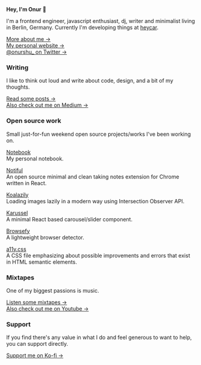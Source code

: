 **Hey, I'm Onur** 👋

I'm a frontend engineer, javascript enthusiast, dj, writer and minimalist living in Berlin, Germany. Currently I'm developing things at [heycar](https://hey.car).

[More about me &rarr;](https://onur.dev/about)<br />
[My personal website &rarr;](https://onur.dev/me)<br />
[@onurshu_ on Twitter &rarr;](https://twitter.com/onurshu_)

### Writing

I like to think out loud and write about code, design, and a bit of my thoughts.

[Read some posts &rarr;](https://onur.dev)<br />
[Also check out me on Medium &rarr;](https://medium.com/@suyalcinkaya)

### Open source work

Small just-for-fun weekend open source projects/works I've been working on.

[Notebook](https://github.com/suyalcinkaya/notebook)<br />
My personal notebook.

[Notiful](https://github.com/suyalcinkaya/notiful)<br />
An open source minimal and clean taking notes extension for Chrome written in React.

[Koalazily](https://github.com/suyalcinkaya/koalazily)<br />
Loading images lazily in a modern way using Intersection Observer API.

[Karussel](https://github.com/suyalcinkaya/karussel)<br />
A minimal React based carousel/slider component.

[Browsefy](https://github.com/suyalcinkaya/browsefy)<br />
A lightweight browser detector.

[a11y.css](https://github.com/suyalcinkaya/a11y.css)<br />
A CSS file emphasizing about possible improvements and errors that exist in HTML semantic elements.

### Mixtapes

One of my biggest passions is music.

[Listen some mixtapes &rarr;](https://soundcloud.com/jagerman)<br />
[Also check out me on Youtube &rarr;](https://www.youtube.com/channel/UCZFXUds0G7LdgHi1_5_K0tw)

### Support

If you find there's any value in what I do and feel generous to want to help, you can support directly.

[Support me on Ko-fi &rarr;](https://ko-fi.com/suyalcinkaya)

